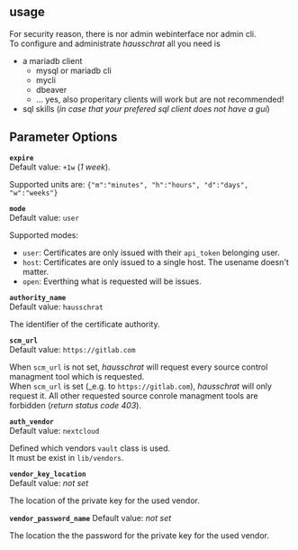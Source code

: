 ## usage

For security reason, there is nor admin webinterface nor admin cli.  
To configure and administrate _hausschrat_ all you need is

- a mariadb client
  * mysql or mariadb cli
  * mycli
  * dbeaver
  * ... yes, also properitary clients will work but are not recommended!
- sql skills (_in case that your prefered sql client does not have a gui_)

## Parameter Options

**`expire`**  
Default value: `+1w` (_1 week_).

Supported units are: `{"m":"minutes", "h":"hours", "d":"days", "w":"weeks"}`


**`mode`**  
Default value: `user`  

Supported modes:

* `user`: Certificates are only issued with their `api_token` belonging user.
* `host`: Certificates are only issued to a single host. The usename doesn't matter.
* `open`: Everthing what is requested will be issues.


**`authority_name`**  
Default value: `hausschrat`

The identifier of the certificate authority.


**`scm_url`**  
Default value: `https://gitlab.com`  

When `scm_url` is not set, _hausschrat_ will request every source control managment tool which is requested.  
When `scm_url` is set (_e.g. to `https://gitlab.com`), _hausschrat_ will only request it. All other requested 
source conrole managment tools are forbidden (_return status code 403_).


**`auth_vendor`**  
Default value: `nextcloud`

Defined which vendors `vault` class is used.  
It must be exist in `lib/vendors`.


**`vendor_key_location`**  
Default value: _not set_

The location of the private key for the used vendor.


**`vendor_password_name`**
Default value: _not set_

The location the the password for the private key for the used vendor.
